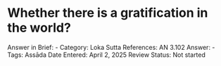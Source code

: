 # Whether there is a gratification in the world?

Answer in Brief: -
 Category: Loka
Sutta References: AN 3.102
Answer: -
Tags: Assāda
Date Entered: April 2, 2025
Review Status: Not started